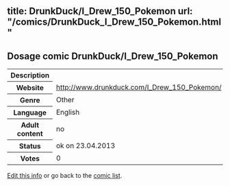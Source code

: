title: DrunkDuck/I_Drew_150_Pokemon
url: "/comics/DrunkDuck_I_Drew_150_Pokemon.html"
---
Dosage comic DrunkDuck/I_Drew_150_Pokemon
-----------------------------------------

<table class="comicinfo">
<tr>
<th>Description</th><td></td>
</tr>
<tr>
<th>Website</th><td><a href="http://www.drunkduck.com/I_Drew_150_Pokemon/">http://www.drunkduck.com/I_Drew_150_Pokemon/</a></td>
</tr>
<tr>
<th>Genre</th><td>Other</td>
</tr>
<tr>
<th>Language</th><td>English</td>
</tr>
<tr>
<th>Adult content</th><td>no</td>
</tr>
<tr>
<th>Status</th><td>ok on 23.04.2013</td>
</tr>
<tr>
<th>Votes</th><td>0</div></td>
</tr>
</table>

[Edit this info](/comics/DrunkDuck_I_Drew_150_Pokemon_edit.html) or go back to the [comic list](../comic-index.html).
